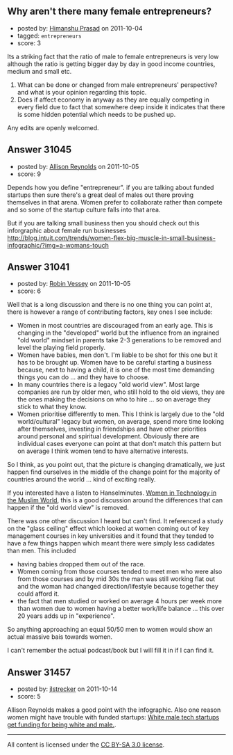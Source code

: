 ## Why aren't there many female entrepreneurs?

- posted by: [Himanshu Prasad](https://stackexchange.com/users/-1/12420-himanshu-prasad) on 2011-10-04
- tagged: `entrepreneurs`
- score: 3

Its a striking fact that the ratio of male to female entrepreneurs is very low although the ratio is getting bigger day by day in good income countries, medium and small etc.

  1. What can be done or changed from male entrepreneurs' perspective? and what is your opinion regarding this topic.
  2. Does if affect economy in anyway as they are equally competing in every field due to fact that somewhere deep inside it indicates that there is some hidden potential which needs to be pushed up.

Any edits are openly welcomed.



## Answer 31045

- posted by: [Allison Reynolds](https://stackexchange.com/users/-1/12157-allison-reynolds) on 2011-10-05
- score: 9

Depends how you define "entrepreneur". if you are talking about funded startups then sure there's a great deal of males out there proving themselves in that arena. Women prefer to collaborate rather than compete and so some of the startup culture falls into that area.

But if you are talking small business then you should check out this inforgraphic about female run businesses http://blog.intuit.com/trends/women-flex-big-muscle-in-small-business-infographic/?img=a-womans-touch


## Answer 31041

- posted by: [Robin Vessey](https://stackexchange.com/users/-1/984-robin-vessey) on 2011-10-05
- score: 6

<p>Well that is a long discussion and there is no one thing you can point at, there is however a range of contributing factors, key ones I see include:</p>

<ul>
<li>Women in most countries are discouraged from an early age. This is changing in the "developed" world but the influence from an ingrained "old world" mindset in parents take 2-3 generations to be removed and level the playing field properly.</li>
<li>Women have babies, men don't. I'm liable to be shot for this one but it has to be brought up. Women have to be careful starting a business because, next to having a child, it is one of the most time demanding things you can do ... and they have to choose.</li>
<li>In many countries there is a legacy "old world view". Most large companies are run by older men, who still hold to the old views, they are the ones making the decisions on who to hire ... so on average they stick to what they know.</li>
<li>Women prioritise differently to men. This I think is largely due to the "old world/cultural" legacy but women, on average, spend more time looking after themselves, investing in friendships and have other priorities around personal and spiritual development. Obviously there are individual cases everyone can point at that don't match this pattern but on average I think women tend to have alternative interests.</li>
</ul>

<p>So I think, as you point out, that the picture is changing dramatically, we just happen find ourselves in the middle of the change point for the majority of countries around the world ... kind of exciting really.</p>

<p>If you interested have a listen to Hanselminutes. <a href="http://hanselminutes.com/203/women-in-technology-in-the-muslim-world" rel="nofollow">Women in Technology in the Muslim World</a>, this is a good discussion around the differences that can happen if the "old world view" is removed.</p>

<p>There was one other discussion I heard but can't find. It referenced a study on the "glass ceiling" effect which looked at women coming out of key management courses in key universities and it found that they tended to have a few things happen which meant there were simply less cadidates than men. This included </p>

<ul>
<li>having babies dropped them out of the race.</li>
<li>Women coming from those courses tended to meet men who were also from those courses and by mid 30s the man was still working flat out and the woman had changed direction/lifestyle because together they could afford it.</li>
<li>the fact that men studied or worked on average 4 hours per week more than women due to women having a better work/life balance ... this over 20 years adds up in "experience".</li>
</ul>

<p>So anything approaching an equal 50/50 men to women would show an actual massive bais towards women.</p>

<p>I can't remember the actual podcast/book but I will fill it in if I can find it.</p>



## Answer 31457

- posted by: [jlstrecker](https://stackexchange.com/users/-1/13843-jlstrecker) on 2011-10-14
- score: 5

Allison Reynolds makes a good point with the infographic. Also one reason women might have trouble with funded startups: [White male tech startups get funding for being white and male.](http://geekfeminism.org/2010/11/29/white-male-tech-startups-get-funding-for-being-white-male/). 



---

All content is licensed under the [CC BY-SA 3.0 license](https://creativecommons.org/licenses/by-sa/3.0/).
